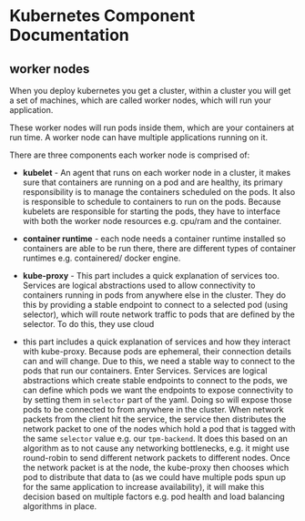 # Kubernetes Component Documentation

## worker nodes

When you deploy kubernetes you get a cluster, within a cluster you will get a set of machines, which are called worker nodes, which will run your application.

These worker nodes will run pods inside them, which are your containers at run time. A worker node can have multiple applications running on it.

There are three components each worker node is comprised of:

- **kubelet** - An agent that runs on each worker node in a cluster, it makes sure that containers are running on a pod and are healthy, its primary responsibility is to manage the containers scheduled on the pods. It also is responsible to schedule to containers to run on the pods.
  Because kubelets are responsible for starting the pods, they have to interface with both the worker node resources e.g. cpu/ram and the container.
- **container runtime** - each node needs a container runtime installed so containers are able to be run there, there are different types of container runtimes e.g. containered/ docker engine.
- **kube-proxy** - This part includes a quick explanation of services too. Services are logical abstractions used to allow connectivity to containers running in pods from anywhere else in the cluster. They do this by providing a stable endpoint to connect to a selected pod (using selector), which will route network traffic to pods that are defined by the selector. To do this, they use cloud

- this part includes a quick explanation of services and how they interact with kube-proxy. Because pods are ephemeral, their connection details can and will change. Due to this, we need a stable way to connect to the pods that run our containers. Enter Services. Services are logical abstractions which create stable endpoints to connect to the pods, we can define which pods we want the endpoints to expose connectivity to by setting them in `selector` part of the yaml. Doing so will expose those pods to be connected to from anywhere in the cluster. When network packets from the client hit the service, the service then distributes the network packet to one of the nodes which hold a pod that is tagged with the same `selector` value e.g. our `tpm-backend`. It does this based on an algorithm as to not cause any networking bottlenecks, e.g. it might use round-robin to send different network packets to different nodes. Once the network packet is at the node, the kube-proxy then chooses which pod to distribute that data to (as we could have multiple pods spun up for the same application to increase availability), it will make this decision based on multiple factors e.g. pod health and load balancing algorithms in place.

